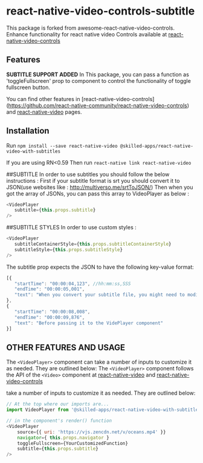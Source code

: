 # react-native-video-controls-subtitle
This package is forked from awesome-react-native-video-controls.
Enhance functionality for react native video Controls available at [react-native-video-controls](https://github.com/react-native-community/react-native-video-controls)
## Features
**SUBTITLE SUPPORT ADDED**
In This package, you can pass a function as 'toggleFullscreen' prop to component to control the functionality of toggle fullscreen button.

You can find other features in [react-native-video-controls] (https://github.com/react-native-community/react-native-video-controls)
and [react-native-video](https://github.com/react-native-community/react-native-video) pages.

## Installation
Run `npm install --save react-native-video @skilled-apps/react-native-video-with-subtitles`

If you are using RN<0.59
Then run `react-native link react-native-video`

##SUBTITLE
In order to use subtitles you should follow the below instructions :
First if your subtitle format is srt you should convert it to JSON(use websites like : http://multiverso.me/srtToJSON/)
Then when you got the array of JSONs, you can pass this array to VideoPlayer as below :
```javascript
<VideoPlayer
   subtitle={this.props.subtitle}
/>
```

##SUBTITLE STYLES
In order to use custom styles :
```javascript
<VideoPlayer
   subtitleContainerStyle={this.props.subtitleContainerStyle}
   subtitleStyle={this.props.subtitleStyle}
/>
```

The subtitle prop expects the JSON to have the following key-value format:
```javascript
[{
   "startTime": "00:00:04,123", //hh:mm:ss,SSS
   "endTime": "00:00:05,001",
   "text": "When you convert your subtitle file, you might need to modify your JSON"
},
{
   "startTime": "00:00:08,008",
   "endTime": "00:00:09,876",
   "text": "Before passing it to the VidePlayer component"
}]
```

## OTHER FEATURES AND USAGE
The `<VideoPlayer>` component can take a number of inputs to customize it as needed. They are outlined below:
The `<VideoPlayer>` component follows the API of the `<Video>` component at [react-native-video](https://github.com/react-native-community/react-native-video) and [react-native-video-controls](https://github.com/react-native-community/react-native-video-controls)

take a number of inputs to customize it as needed. They are outlined below:

```javascript
// At the top where our imports are...
import VideoPlayer from '@skilled-apps/react-native-video-with-subtitles';

// in the component's render() function
<VideoPlayer
    source={{ uri: 'https://vjs.zencdn.net/v/oceans.mp4' }}
    navigator={ this.props.navigator }
    toggleFullscreen={YourCustomizedFunction}
    subtitle={this.props.subtitle}
/>
```

